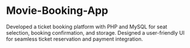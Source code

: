 # Movie-Booking-App
Developed a ticket booking platform with PHP and MySQL for seat  selection, booking confirmation, and storage. Designed a user-friendly UI for seamless ticket reservation and  payment integration. 

